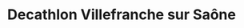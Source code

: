 ---
title: "Decathlon Villefranche sur Saône"
url: /villefranche-sur-saone/decathlon-villefranche-sur-saone/
shop: sports
---